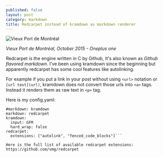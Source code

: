 ```yaml
---
published: false
layout: post
category: markdown
title: Redcarpet instead of kramdown as markdown renderer
---
```



![Vieux Port de Montréal](https://devdala.files.wordpress.com/2016/03/p51017-121508-pano.jpg)

*Vieux Port de Montréal, October 2015 - Oneplus one*

Redcarpet is the engine written in C by Github, It's also known as *Github flavored markdown*. I've been using kramdown since the beginning but apparently redcarpet has some cool features like autolinking.

For example if you put a link in your post without using `<url>` notation or `[url text](url)`, kramdown does not convert those urls into `<a>` tags. Instead it renders them as raw text in `<p>` tag.

Here is my config.yaml:

```# Build settings
#markdown: kramdown
markdown: redcarpet
kramdown:
  input: GFM
  hard_wrap: false
redcarpet:
  extensions: ["autolink", "fenced_code_blocks"]```
  
Here is the full list of available redcarpet extensions:
https://github.com/vmg/redcarpet
